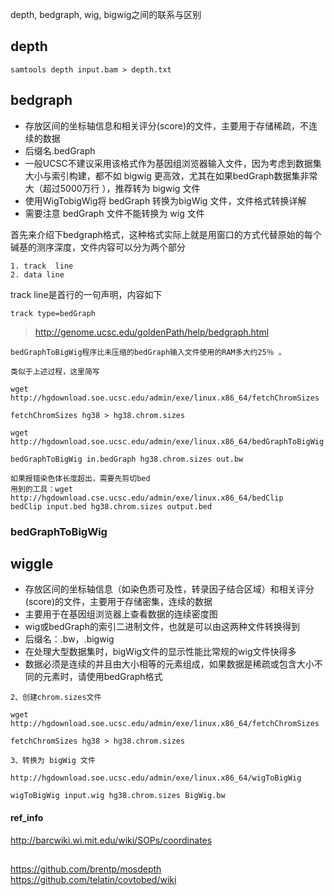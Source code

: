 depth, bedgraph, wig, bigwig之间的联系与区别
## depth
```
samtools depth input.bam > depth.txt

```

## bedgraph

+ 存放区间的坐标轴信息和相关评分(score)的文件，主要用于存储稀疏，不连续的数据
+ 后缀名.bedGraph
+ 一般UCSC不建议采用该格式作为基因组浏览器输入文件，因为考虑到数据集大小与索引构建，都不如 bigwig 更高效，尤其在如果bedGraph数据集非常大（超过5000万行 ），推荐转为 bigwig 文件
+ 使用WigTobigWig将 bedGraph 转换为bigWig 文件，文件格式转换详解
+ 需要注意 bedGraph 文件不能转换为 wig 文件

首先来介绍下bedgraph格式，这种格式实际上就是用窗口的方式代替原始的每个碱基的测序深度，文件内容可以分为两个部分
```
1. track  line
2. data line
```
track line是首行的一句声明，内容如下
```
track type=bedGraph
```
> http://genome.ucsc.edu/goldenPath/help/bedgraph.html
```
bedGraphToBigWig程序比未压缩的bedGraph输入文件使用的RAM多大约25％ 。

类似于上述过程，这里简写

wget http://hgdownload.soe.ucsc.edu/admin/exe/linux.x86_64/fetchChromSizes

fetchChromSizes hg38 > hg38.chrom.sizes

wget http://hgdownload.soe.ucsc.edu/admin/exe/linux.x86_64/bedGraphToBigWig

bedGraphToBigWig in.bedGraph hg38.chrom.sizes out.bw

如果报错染色体长度超出，需要先剪切bed
用到的工具：wget http://hgdownload.cse.ucsc.edu/admin/exe/linux.x86_64/bedClip
bedClip input.bed hg38.chrom.sizes output.bed

```

### bedGraphToBigWig
## wiggle
+ 存放区间的坐标轴信息（如染色质可及性，转录因子结合区域）和相关评分(score)的文件，主要用于存储密集，连续的数据
+ 主要用于在基因组浏览器上查看数据的连续密度图
+ wig或bedGraph的索引二进制文件，也就是可以由这两种文件转换得到
+ 后缀名：.bw，.bigwig
+ 在处理大型数据集时，bigWig文件的显示性能比常规的wig文件快得多
+ 数据必须是连续的并且由大小相等的元素组成，如果数据是稀疏或包含大小不同的元素时，请使用bedGraph格式

```
2、创建chrom.sizes文件

wget http://hgdownload.soe.ucsc.edu/admin/exe/linux.x86_64/fetchChromSizes

fetchChromSizes hg38 > hg38.chrom.sizes

3、转换为 bigWig 文件

http://hgdownload.soe.ucsc.edu/admin/exe/linux.x86_64/wigToBigWig

wigToBigWig input.wig hg38.chrom.sizes BigWig.bw

```

#### ref_info
http://barcwiki.wi.mit.edu/wiki/SOPs/coordinates


## 
https://github.com/brentp/mosdepth
https://github.com/telatin/covtobed/wiki
